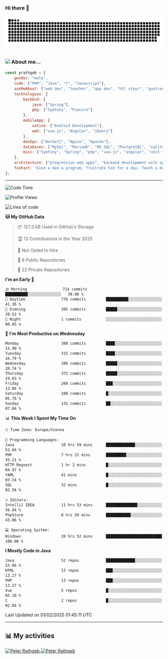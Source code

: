 ### Hi there 👋

<div align="center">
  <img  src="https://github.com/1999AZZAR/1999AZZAR/blob/main/resources/img/grid-snake.svg"
       alt="snake" />
</div>

### <img src="https://media.giphy.com/media/VgCDAzcKvsR6OM0uWg/giphy.gif" width="50"> About me...  

```javascript
const prathgeb = {
    gender: "male",
    code: ["PHP", "Java", "C", "Javascript"],
    askMeAbout: ["web dev", "teacher", "app dev", "htl steyr", "gastronaut"],
    technologies: {
        backEnd: {
            java: ["Spring"],
            php: ["Symfony", "Pimcore"]
        },
        mobileApp: {
            native: ["Android Development"],
            web: ["vue.js", "Angular", "jQuery"]
        },
        devOps: ["Docker🐳", "Nginx", "Apache"],
        databases: ["MySql", "Mariadb", "MS SQL", "PostgreSQL", "sqlite"],
        misc: ["Symfony", "Spring", "php", "vue.js", "angular", "unit testing", "ci/cd using github actions"]
    },
    architecture: ["progressive web apps", "backend development with spring", "backend development with symfony"],
    funFact: "Give a man a program, frustrate him for a day. Teach a man to program, frustrate him for a lifetime."
};
```

---
<!--START_SECTION:waka-->
![Code Time](http://img.shields.io/badge/Code%20Time-922%20hrs%2041%20mins-blue)

![Profile Views](http://img.shields.io/badge/Profile%20Views-0-blue)

![Lines of code](https://img.shields.io/badge/From%20Hello%20World%20I%27ve%20Written-4.1%20million%20lines%20of%20code-blue)

**🐱 My GitHub Data** 

> 📦 127.3 kB Used in GitHub's Storage 
 > 
> 🏆 13 Contributions in the Year 2025
 > 
> 🚫 Not Opted to Hire
 > 
> 📜 6 Public Repositories 
 > 
> 🔑 22 Private Repositories 
 > 
**I'm an Early 🐤** 

```text
🌞 Morning                714 commits         ██████████░░░░░░░░░░░░░░░   38.06 % 
🌆 Daytime                776 commits         ██████████░░░░░░░░░░░░░░░   41.36 % 
🌃 Evening                385 commits         █████░░░░░░░░░░░░░░░░░░░░   20.52 % 
🌙 Night                  1 commits           ░░░░░░░░░░░░░░░░░░░░░░░░░   00.05 % 
```
📅 **I'm Most Productive on Wednesday** 

```text
Monday                   300 commits         ████░░░░░░░░░░░░░░░░░░░░░   15.99 % 
Tuesday                  315 commits         ████░░░░░░░░░░░░░░░░░░░░░   16.79 % 
Wednesday                389 commits         █████░░░░░░░░░░░░░░░░░░░░   20.74 % 
Thursday                 372 commits         █████░░░░░░░░░░░░░░░░░░░░   19.83 % 
Friday                   260 commits         ███░░░░░░░░░░░░░░░░░░░░░░   13.86 % 
Saturday                 108 commits         █░░░░░░░░░░░░░░░░░░░░░░░░   05.76 % 
Sunday                   132 commits         ██░░░░░░░░░░░░░░░░░░░░░░░   07.04 % 
```


📊 **This Week I Spent My Time On** 

```text
🕑︎ Time Zone: Europe/Vienna

💬 Programming Languages: 
Java                     10 hrs 59 mins      █████████████░░░░░░░░░░░░   52.66 % 
PHP                      7 hrs 21 mins       █████████░░░░░░░░░░░░░░░░   35.21 % 
HTTP Request             1 hr 2 mins         █░░░░░░░░░░░░░░░░░░░░░░░░   04.97 % 
YAML                     41 mins             █░░░░░░░░░░░░░░░░░░░░░░░░   03.34 % 
SQL                      32 mins             █░░░░░░░░░░░░░░░░░░░░░░░░   02.56 % 

🔥 Editors: 
IntelliJ IDEA            11 hrs 53 mins      ██████████████░░░░░░░░░░░   56.94 % 
PhpStorm                 8 hrs 59 mins       ███████████░░░░░░░░░░░░░░   43.06 % 

💻 Operating System: 
Windows                  20 hrs 52 mins      █████████████████████████   100.00 % 
```

**I Mostly Code in Java** 

```text
Java                     52 repos            █████████████░░░░░░░░░░░░   53.06 % 
HTML                     13 repos            ███░░░░░░░░░░░░░░░░░░░░░░   13.27 % 
PHP                      13 repos            ███░░░░░░░░░░░░░░░░░░░░░░   13.27 % 
Vue                      5 repos             █░░░░░░░░░░░░░░░░░░░░░░░░   05.10 % 
C                        2 repos             █░░░░░░░░░░░░░░░░░░░░░░░░   02.04 % 
```




 Last Updated on 01/02/2025 01:45:11 UTC
<!--END_SECTION:waka-->

---
  ## 📊 My activities
  <a href="https://github.com/prathgeb">
    <img width=450 height=170 align="center" alt="Peter Rathgeb" src="https://github-readme-stats.vercel.app/api?username=prathgeb&include_all_commits=true&count_private=true&theme=midnight-purple&show_icons=true&bg_color=0D1117&hide_border=true" />
  </a>
  <a href="https://github.com/prathgeb">
    <img align="center" alt="Peter Rathgeb" src="https://github-readme-stats.vercel.app/api/top-langs/?username=prathgeb&include_all_commits=true&count_private=true&theme=midnight-purple&show_icons=true&layout=compact&bg_color=0D1117&hide_border=true" />
  </a>
